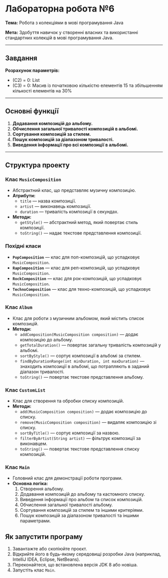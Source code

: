 # Лабораторна робота №6
**Тема:** Робота з колекціями в мові програмування Java

**Мета:** Здобуття навичок у створенні власних та використанні стандартних колекцій в мові програмування Java.


---

## Завдання
**Розрахунок параметрів:**
- (C2) = 0: List
- (C3) = 0: Масив із початковою кількістю елементів 15 та збільшенням кількості елементів на 30%

---
## Основні функції
1. **Додавання композицій до альбому.**
2. **Обчислення загальної тривалості композицій в альбомі.**
3. **Сортування композицій за стилем.**
4. **Пошук композицій за діапазоном тривалості.**
5. **Виведення інформації про всі композиції в альбомі.**

---
## Структура проекту

### Клас `MusicComposition`
- Абстрактний клас, що представляє музичну композицію.
- **Атрибути:**
    - `title` — назва композиції.
    - `artist` — виконавець композиції.
    - `duration` — тривалість композиції в секундах.
- **Методи:**
    - `getStyle()` — абстрактний метод, який повертає стиль композиції.
    - `toString()` — надає текстове представлення композиції.

### Похідні класи
- **`PopComposition`** — клас для поп-композицій, що успадковує `MusicComposition`.
- **`RapComposition`** — клас для реп-композицій, що успадковує `MusicComposition`.
- **`RockComposition`** — клас для рок-композицій, що успадковує `MusicComposition`.
- **`TechnoComposition`** — клас для техно-композицій, що успадковує `MusicComposition`.

### Клас `Album`
- Клас для роботи з музичним альбомом, який містить список композицій.
- **Методи:**
    - `addComposition(MusicComposition composition)` — додає композицію до альбому.
    - `getTotalDuration()` — повертає загальну тривалість композицій у альбомі.
    - `sortByStyle()` — сортує композиції в альбомі за стилем.
    - `findByDurationRange(int minDuration, int maxDuration)` — знаходить композиції в альбомі, що потрапляють в заданий діапазон тривалості.
    - `toString()` — повертає текстове представлення альбому.

### Клас `CustomList`
- Клас для створення та обробки списку композицій.
- **Методи:**
    - `add(MusicComposition composition)` — додає композицію до списку.
    - `remove(MusicComposition composition)` — видаляє композицію зі списку.
    - `sortByTitle()` — сортує композиції за назвою.
    - `filterByArtist(String artist)` — фільтрує композиції за виконавцем.
    - `toString()` — повертає текстове представлення списку композицій.

### Клас `Main`
- Головний клас для демонстрації роботи програми.
- **Основна логіка:**
    1. Створення альбому.
    2. Додавання композицій до альбому та кастомного списку.
    3. Виведення інформації про альбом та список композицій.
    4. Обчислення загальної тривалості альбому.
    5. Сортування композицій за стилем та іншими критеріями.
    6. Пошук композицій за діапазоном тривалості та іншими параметрами.
  
## Як запустити програму
1. Завантажте або скопіюйте проєкт.
2. Відкрийте його в будь-якому середовищі розробки Java (наприклад, IntelliJ IDEA, Eclipse, NetBeans).
3. Переконайтеся, що встановлена версія JDK 8 або новіша.
4. Запустіть клас `Main`.
